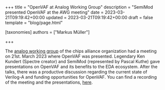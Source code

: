 +++
title = "OpenVAF at Analog Working Group"
description = "SemiMod presented OpenVAF at the AWG meeting"
date = 2023-03-21T09:19:42+00:00
updated = 2023-03-21T09:19:42+00:00
draft = false
template = "blog/page.html"

[taxonomies]
authors = ["Markus Müller"]

+++

The [analog working group](https://www.chipsalliance.org/workgroups/) of the chips alliance organization 
had a meeting on 21st. March 2023 where OpenVAF was presented. 
Legendary Ken Kundert (Spectre creator) and SemiMod (represented by Pascal Kuthe) gave presentations 
on OpenVAF and its benefits to the EDA ecosystem. 
After the talks, there was a productive discussion regarding the current state of Verilog-A and funding opportunities 
for OpenVAF. 
You can find a recording of the meeting and the presentations, [here](https://www.youtube.com/watch?v=4Cf00ZeueNc).
